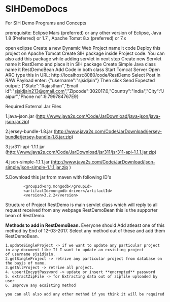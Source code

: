# SIHDemoDocs
For SIH Demo Programs and Concepts

prerequisite:
Eclipse Mars (preferred) or any other version of Eclipse,
Java 1.8 (Preferred) or 1.7 ,
Apache Tomat 8.x (preferred) or 7.x

open eclipse
Create a new Dynamic Web Project name it code
Deploy this project on Apache Tomcat 
Create SIH package inside Project code. You can also add this package while adding servlet in next step
Create new Servlet name it RestDemo and place it in SIH package
Create Simple Java class name it RestDemoBean
Add Code in both class
Start Tomcat Server
Open ARC
type this in URL:  http://localhost:8080/code/RestDemo
Select Post
In RAW Payload enter:  {"username":"sjsidjain"}
Then click Send
Expected output:  {"State":"Rajasthan","Email id":"sjsidjain213@gmail.com","Zipcode":302017.0,"Country":"India","City":"Jaipur","Phone no":9.799784767E9}

Required External Jar Files

 1.java-json.jar (http://www.java2s.com/Code/JarDownload/java-json/java-json.jar.zip)

2.jersey-bundle-1.8.jar (http://www.java2s.com/Code/JarDownload/jersey-bundle/jersey-bundle-1.8.jar.zip)

3.jsr311-api-1.1.1.jar (http://www.java2s.com/Code/JarDownload/jsr311/jsr311-api-1.1.1.jar.zip)

4.json-simple-1.1.1.jar (http://www.java2s.com/Code/JarDownload/json-simple/json-simple-1.1.1.jar.zip )

5.Download this jar from maven with following ID's

            <groupId>org.mongodb</groupId>
            <artifactId>mongodb-driver</artifactId>
            <version>3.2.2</version>


Structure of Project
RestDemo is main servlet class which will reply to all request received from any webpage
RestDemoBean this is the supporter bean of RestDemo.

**Methods to add in RestDemoBean.**
Everyone should Add atleast one of this method by End of 12-03-2017. Select any method out of these and add them RestDemoBean.

    1.updateSingleProject -> if we want to update any particular project in any document like If I want to update an exsisting project                                of username sjsidjain. 
    2.getSingleProject -> retrive any particular project from database on the basis of name.
    3.getAllProject -> retrive all project. 
    4. upsertEncyptPassword -> update or insert **encrypted** password
    5. extractZipFile -> for Extracting data out of zipfile uploaded by user
    6. Improve any exsisting method
    
    you can all also add any other method if you think it will be required
